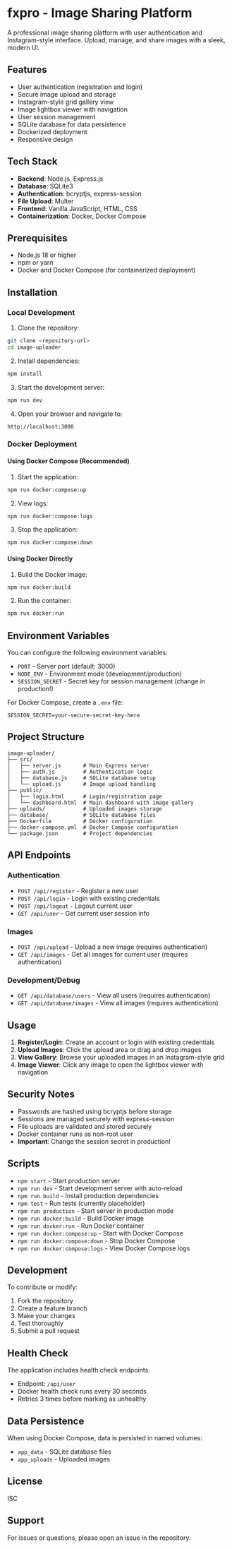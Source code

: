 # fxpro - Image Sharing Platform

A professional image sharing platform with user authentication and Instagram-style interface. Upload, manage, and share images with a sleek, modern UI.

## Features

- User authentication (registration and login)
- Secure image upload and storage
- Instagram-style grid gallery view
- Image lightbox viewer with navigation
- User session management
- SQLite database for data persistence
- Dockerized deployment
- Responsive design

## Tech Stack

- **Backend**: Node.js, Express.js
- **Database**: SQLite3
- **Authentication**: bcryptjs, express-session
- **File Upload**: Multer
- **Frontend**: Vanilla JavaScript, HTML, CSS
- **Containerization**: Docker, Docker Compose

## Prerequisites

- Node.js 18 or higher
- npm or yarn
- Docker and Docker Compose (for containerized deployment)

## Installation

### Local Development

1. Clone the repository:
```bash
git clone <repository-url>
cd image-uploader
```

2. Install dependencies:
```bash
npm install
```

3. Start the development server:
```bash
npm run dev
```

4. Open your browser and navigate to:
```
http://localhost:3000
```

### Docker Deployment

#### Using Docker Compose (Recommended)

1. Start the application:
```bash
npm run docker:compose:up
```

2. View logs:
```bash
npm run docker:compose:logs
```

3. Stop the application:
```bash
npm run docker:compose:down
```

#### Using Docker Directly

1. Build the Docker image:
```bash
npm run docker:build
```

2. Run the container:
```bash
npm run docker:run
```

## Environment Variables

You can configure the following environment variables:

- `PORT` - Server port (default: 3000)
- `NODE_ENV` - Environment mode (development/production)
- `SESSION_SECRET` - Secret key for session management (change in production!)

For Docker Compose, create a `.env` file:
```env
SESSION_SECRET=your-secure-secret-key-here
```

## Project Structure

```
image-uploader/
├── src/
│   ├── server.js       # Main Express server
│   ├── auth.js         # Authentication logic
│   ├── database.js     # SQLite database setup
│   └── upload.js       # Image upload handling
├── public/
│   ├── login.html      # Login/registration page
│   └── dashboard.html  # Main dashboard with image gallery
├── uploads/            # Uploaded images storage
├── database/           # SQLite database files
├── Dockerfile          # Docker configuration
├── docker-compose.yml  # Docker Compose configuration
└── package.json        # Project dependencies
```

## API Endpoints

### Authentication

- `POST /api/register` - Register a new user
- `POST /api/login` - Login with existing credentials
- `POST /api/logout` - Logout current user
- `GET /api/user` - Get current user session info

### Images

- `POST /api/upload` - Upload a new image (requires authentication)
- `GET /api/images` - Get all images for current user (requires authentication)

### Development/Debug

- `GET /api/database/users` - View all users (requires authentication)
- `GET /api/database/images` - View all images (requires authentication)

## Usage

1. **Register/Login**: Create an account or login with existing credentials
2. **Upload Images**: Click the upload area or drag and drop images
3. **View Gallery**: Browse your uploaded images in an Instagram-style grid
4. **Image Viewer**: Click any image to open the lightbox viewer with navigation

## Security Notes

- Passwords are hashed using bcryptjs before storage
- Sessions are managed securely with express-session
- File uploads are validated and stored securely
- Docker container runs as non-root user
- **Important**: Change the session secret in production!

## Scripts

- `npm start` - Start production server
- `npm run dev` - Start development server with auto-reload
- `npm run build` - Install production dependencies
- `npm test` - Run tests (currently placeholder)
- `npm run production` - Start server in production mode
- `npm run docker:build` - Build Docker image
- `npm run docker:run` - Run Docker container
- `npm run docker:compose:up` - Start with Docker Compose
- `npm run docker:compose:down` - Stop Docker Compose
- `npm run docker:compose:logs` - View Docker Compose logs

## Development

To contribute or modify:

1. Fork the repository
2. Create a feature branch
3. Make your changes
4. Test thoroughly
5. Submit a pull request

## Health Check

The application includes health check endpoints:
- Endpoint: `/api/user`
- Docker health check runs every 30 seconds
- Retries 3 times before marking as unhealthy

## Data Persistence

When using Docker Compose, data is persisted in named volumes:
- `app_data` - SQLite database files
- `app_uploads` - Uploaded images

## License

ISC

## Support

For issues or questions, please open an issue in the repository.

